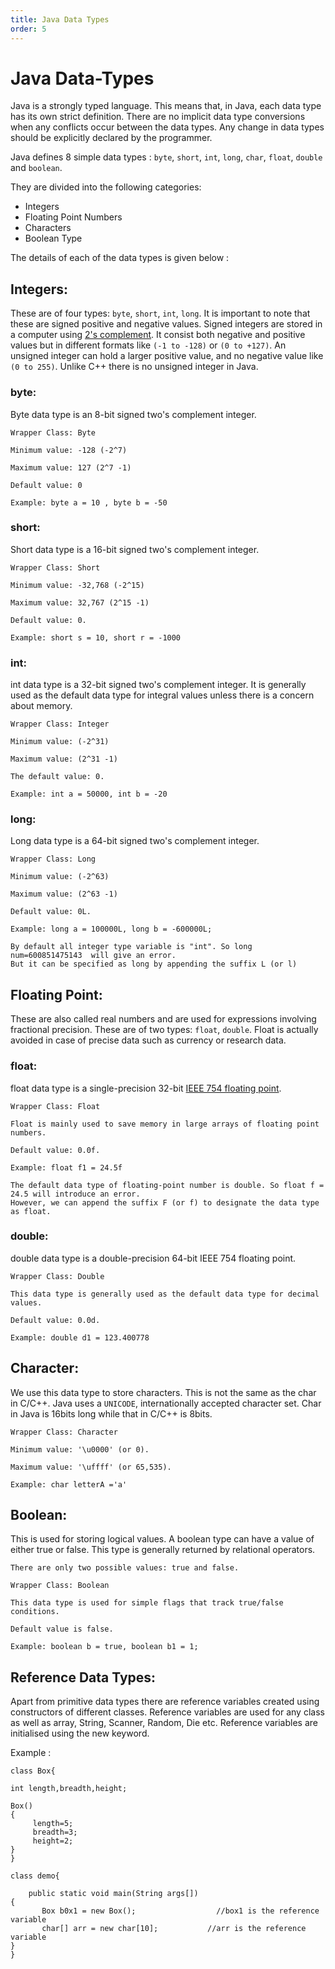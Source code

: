 ```yaml
---
title: Java Data Types
order: 5
---
```

# Java Data-Types

Java is a strongly typed language. This means that, in Java, each data type has its own strict definition. There are no implicit data type conversions when any conflicts occur between the data types. Any change in data types should be explicitly declared by the programmer.

Java defines 8 simple data types : `byte`, `short`, `int`, `long`, `char`, `float`, `double` and `boolean`.

They are divided into the following categories:

- Integers
- Floating Point Numbers
- Characters
- Boolean Type

The details of each of the data types is given below :

## Integers:

These are of four types: `byte`, `short`, `int`, `long`. It is important to note that these are signed positive and negative values. Signed integers are stored in a computer using [2's complement](http://www.ele.uri.edu/courses/ele447/proj_pages/divid/twos.html). It consist both negative and positive values but in different formats like `(-1 to -128)` or `(0 to +127)`. An unsigned integer can hold a larger positive value, and no negative value like `(0 to 255)`. Unlike C++ there is no unsigned integer in Java.

### byte:

Byte data type is an 8-bit signed two's complement integer.

```
Wrapper Class: Byte

Minimum value: -128 (-2^7)

Maximum value: 127 (2^7 -1)

Default value: 0

Example: byte a = 10 , byte b = -50
```

### short:

Short data type is a 16-bit signed two's complement integer.

```
Wrapper Class: Short

Minimum value: -32,768 (-2^15)

Maximum value: 32,767 (2^15 -1)

Default value: 0.

Example: short s = 10, short r = -1000
```

### int:

int data type is a 32-bit signed two's complement integer. It is generally used as the default data type for integral values unless there is a concern about memory.

```
Wrapper Class: Integer

Minimum value: (-2^31)

Maximum value: (2^31 -1)

The default value: 0.

Example: int a = 50000, int b = -20
```

### long:

Long data type is a 64-bit signed two's complement integer.

```
Wrapper Class: Long

Minimum value: (-2^63)

Maximum value: (2^63 -1)

Default value: 0L.

Example: long a = 100000L, long b = -600000L; 

By default all integer type variable is "int". So long num=600851475143  will give an error.
But it can be specified as long by appending the suffix L (or l)
```

## Floating­ Point​:

These are also called real numbers and are used for expressions involving fractional precision. These are of two types: `float`, `double`. Float is actually avoided in case of precise data such as currency or research data.

### float:

float data type is a single-precision 32-bit [IEEE 754 floating point](http://steve.hollasch.net/cgindex/coding/ieeefloat.html).

```
Wrapper Class: Float

Float is mainly used to save memory in large arrays of floating point numbers.

Default value: 0.0f.

Example: float f1 = 24.5f

The default data type of floating-point number is double. So float f = 24.5 will introduce an error.
However, we can append the suffix F (or f) to designate the data type as float.
```

### double:

double data type is a double-precision 64-bit IEEE 754 floating point.

```
Wrapper Class: Double

This data type is generally used as the default data type for decimal values.

Default value: 0.0d.

Example: double d1 = 123.400778
```

## Character:

We use this data type to store characters. This is not the same as the char in C/C++. Java uses a `UNICODE`, internationally accepted character set. Char in Java is 16­bits long while that in C/C++ is 8­bits.

```
Wrapper Class: Character

Minimum value: '\u0000' (or 0).

Maximum value: '\uffff' (or 65,535).

Example: char letterA ='a'
```

## Boolean:

This is used for storing logical values. A boolean type can have a value of either true or false. This type is generally returned by relational operators.

```
There are only two possible values: true and false.

Wrapper Class: Boolean

This data type is used for simple flags that track true/false conditions.

Default value is false.

Example: boolean b = true, boolean b1 = 1;
```

## Reference Data Types:

Apart from primitive data types there are reference variables created using constructors of different classes. Reference variables are used for any class as well as array, String, Scanner, Random, Die etc. Reference variables are initialised using the new keyword.

Example :

```
class Box{

int length,breadth,height;

Box()
{
     length=5;
     breadth=3;
     height=2;
}
}

class demo{

    public static void main(String args[])
{
       Box b0x1 = new Box();                  //box1 is the reference variable  
       char[] arr = new char[10];           //arr is the reference variable
}
}
```
